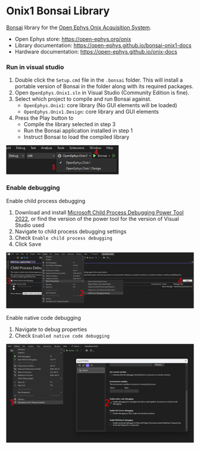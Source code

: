# Onix1 Bonsai Library
[Bonsai](https://bonsai-rx.org/) library for the [Open Ephys Onix
Acquisition System](https://open-ephys.github.io/onix-docs).

- Open Ephys store: https://open-ephys.org/onix
- Library documentation: https://open-ephys.github.io/bonsai-onix1-docs
- Hardware documentation: https://open-ephys.github.io/onix-docs

### Run in visual studio
1. Double click the `Setup.cmd` file in the `.bonsai` folder. This will install a
   portable version of Bonsai in the folder along with its required packages.
1. Open `OpenEphys.Onix1.sln` in Visual Studio (Community Edition is fine).
1. Select which project to compile and run Bonsai against.
   - `OpenEphys.Onix1`: core library (No GUI elements will be loaded)
   - `OpenEphys.Onix1.Design`: core library and GUI elements
1. Press the Play button to
   - Compile the library selected in step 3
   - Run the Bonsai application installed in step 1
   - Instruct Bonsai to load the compiled library

<img alt="Select which library to compile" src="./images/build-and-run.png" width="60%" />

### Enable debugging

Enable child process debugging
1. Download and install [Microsoft Child Process Debugging Power Tool 2022](https://marketplace.visualstudio.com/items?itemName=vsdbgplat.MicrosoftChildProcessDebuggingPowerTool2022), or find the version of the power tool for the version of Visual Studio used
1. Navigate to child process debugging settings
1. Check `Enable child process debugging`
1. Click <kbd>Save</kbd>

![Child process debugging](./images/child-process-debugging.webp)

Enable native code debugging
1.  Navigate to debug properties
1.  Check `Enabled native code debugging`

![Enable native code debugging](./images/native-code-debugging.webp)

